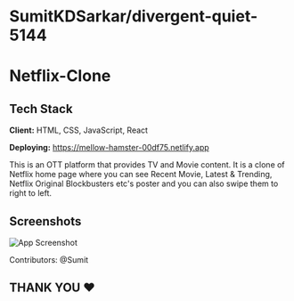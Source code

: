 # SumitKDSarkar/divergent-quiet-5144
# Netflix-Clone

## Tech Stack

**Client:** HTML, CSS, JavaScript, React

**Deploying:** https://mellow-hamster-00df75.netlify.app

This is  an OTT platform that provides TV and Movie content. It is a clone of Netflix home  page where you can see Recent Movie, Latest &amp; Trending, Netflix Original Blockbusters etc's poster and you can also swipe them to right to left.  

## Screenshots

![App Screenshot](https://www.nasdaq.com/sites/acquia.prod/files/styles/720x400/public/image/9087dec94b9627d905f4d4e3eee71221cb4b007d_netflixscreen_large.png?itok=0Zd76BAe)






Contributors:
@Sumit

## THANK YOU ❤️

